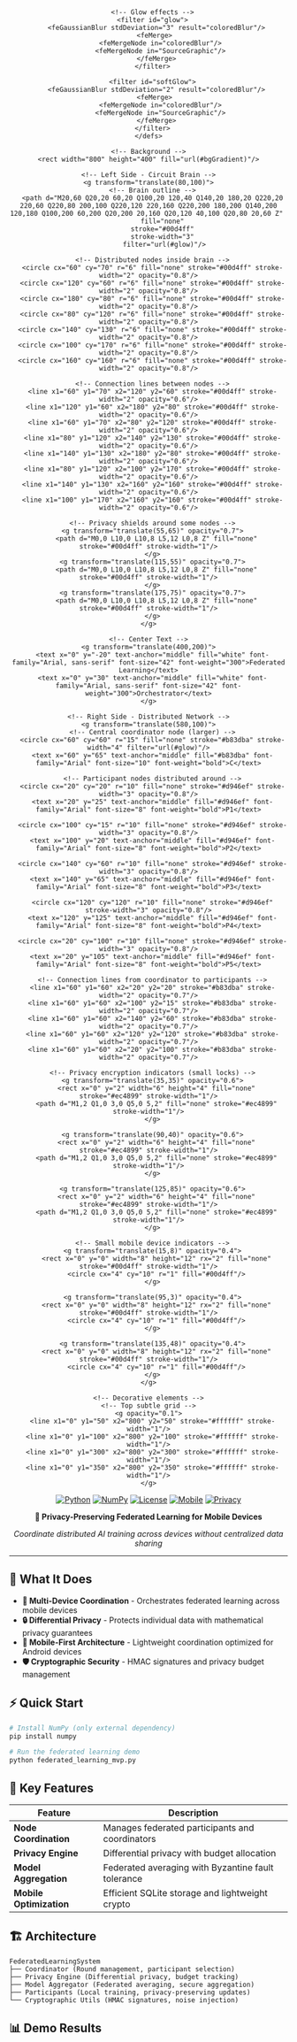 <div align="center">
  <svg width="800" height="400" viewBox="0 0 800 400" xmlns="http://www.w3.org/2000/svg">
    <!-- Background Gradient -->
    <defs>
      <linearGradient id="bgGradient" x1="0%" y1="0%" x2="100%" y2="100%">
        <stop offset="0%" style="stop-color:#0a1428;stop-opacity:1" />
        <stop offset="50%" style="stop-color:#1a2040;stop-opacity:1" />
        <stop offset="100%" style="stop-color:#2d1b69;stop-opacity:1" />
      </linearGradient>
      
      <!-- Glow effects -->
      <filter id="glow">
        <feGaussianBlur stdDeviation="3" result="coloredBlur"/>
        <feMerge> 
          <feMergeNode in="coloredBlur"/>
          <feMergeNode in="SourceGraphic"/>
        </feMerge>
      </filter>
      
      <filter id="softGlow">
        <feGaussianBlur stdDeviation="2" result="coloredBlur"/>
        <feMerge> 
          <feMergeNode in="coloredBlur"/>
          <feMergeNode in="SourceGraphic"/>
        </feMerge>
      </filter>
    </defs>
    
    <!-- Background -->
    <rect width="800" height="400" fill="url(#bgGradient)"/>
    
    <!-- Left Side - Circuit Brain -->
    <g transform="translate(80,100)">
      <!-- Brain outline -->
      <path d="M20,60 Q20,20 60,20 Q100,20 120,40 Q140,20 180,20 Q220,20 220,60 Q220,80 200,100 Q220,120 220,160 Q220,200 180,200 Q140,200 120,180 Q100,200 60,200 Q20,200 20,160 Q20,120 40,100 Q20,80 20,60 Z" 
            fill="none" 
            stroke="#00d4ff" 
            stroke-width="3" 
            filter="url(#glow)"/>
      
      <!-- Distributed nodes inside brain -->
      <circle cx="60" cy="70" r="6" fill="none" stroke="#00d4ff" stroke-width="2" opacity="0.8"/>
      <circle cx="120" cy="60" r="6" fill="none" stroke="#00d4ff" stroke-width="2" opacity="0.8"/>
      <circle cx="180" cy="80" r="6" fill="none" stroke="#00d4ff" stroke-width="2" opacity="0.8"/>
      <circle cx="80" cy="120" r="6" fill="none" stroke="#00d4ff" stroke-width="2" opacity="0.8"/>
      <circle cx="140" cy="130" r="6" fill="none" stroke="#00d4ff" stroke-width="2" opacity="0.8"/>
      <circle cx="100" cy="170" r="6" fill="none" stroke="#00d4ff" stroke-width="2" opacity="0.8"/>
      <circle cx="160" cy="160" r="6" fill="none" stroke="#00d4ff" stroke-width="2" opacity="0.8"/>
      
      <!-- Connection lines between nodes -->
      <line x1="60" y1="70" x2="120" y2="60" stroke="#00d4ff" stroke-width="2" opacity="0.6"/>
      <line x1="120" y1="60" x2="180" y2="80" stroke="#00d4ff" stroke-width="2" opacity="0.6"/>
      <line x1="60" y1="70" x2="80" y2="120" stroke="#00d4ff" stroke-width="2" opacity="0.6"/>
      <line x1="80" y1="120" x2="140" y2="130" stroke="#00d4ff" stroke-width="2" opacity="0.6"/>
      <line x1="140" y1="130" x2="180" y2="80" stroke="#00d4ff" stroke-width="2" opacity="0.6"/>
      <line x1="80" y1="120" x2="100" y2="170" stroke="#00d4ff" stroke-width="2" opacity="0.6"/>
      <line x1="140" y1="130" x2="160" y2="160" stroke="#00d4ff" stroke-width="2" opacity="0.6"/>
      <line x1="100" y1="170" x2="160" y2="160" stroke="#00d4ff" stroke-width="2" opacity="0.6"/>
      
      <!-- Privacy shields around some nodes -->
      <g transform="translate(55,65)" opacity="0.7">
        <path d="M0,0 L10,0 L10,8 L5,12 L0,8 Z" fill="none" stroke="#00d4ff" stroke-width="1"/>
      </g>
      <g transform="translate(115,55)" opacity="0.7">
        <path d="M0,0 L10,0 L10,8 L5,12 L0,8 Z" fill="none" stroke="#00d4ff" stroke-width="1"/>
      </g>
      <g transform="translate(175,75)" opacity="0.7">
        <path d="M0,0 L10,0 L10,8 L5,12 L0,8 Z" fill="none" stroke="#00d4ff" stroke-width="1"/>
      </g>
    </g>
    
    <!-- Center Text -->
    <g transform="translate(400,200)">
      <text x="0" y="-20" text-anchor="middle" fill="white" font-family="Arial, sans-serif" font-size="42" font-weight="300">Federated Learning</text>
      <text x="0" y="30" text-anchor="middle" fill="white" font-family="Arial, sans-serif" font-size="42" font-weight="300">Orchestrator</text>
    </g>
    
    <!-- Right Side - Distributed Network -->
    <g transform="translate(580,100)">
      <!-- Central coordinator node (larger) -->
      <circle cx="60" cy="60" r="15" fill="none" stroke="#b83dba" stroke-width="4" filter="url(#glow)"/>
      <text x="60" y="65" text-anchor="middle" fill="#b83dba" font-family="Arial" font-size="10" font-weight="bold">C</text>
      
      <!-- Participant nodes distributed around -->
      <circle cx="20" cy="20" r="10" fill="none" stroke="#d946ef" stroke-width="3" opacity="0.8"/>
      <text x="20" y="25" text-anchor="middle" fill="#d946ef" font-family="Arial" font-size="8" font-weight="bold">P1</text>
      
      <circle cx="100" cy="15" r="10" fill="none" stroke="#d946ef" stroke-width="3" opacity="0.8"/>
      <text x="100" y="20" text-anchor="middle" fill="#d946ef" font-family="Arial" font-size="8" font-weight="bold">P2</text>
      
      <circle cx="140" cy="60" r="10" fill="none" stroke="#d946ef" stroke-width="3" opacity="0.8"/>
      <text x="140" y="65" text-anchor="middle" fill="#d946ef" font-family="Arial" font-size="8" font-weight="bold">P3</text>
      
      <circle cx="120" cy="120" r="10" fill="none" stroke="#d946ef" stroke-width="3" opacity="0.8"/>
      <text x="120" y="125" text-anchor="middle" fill="#d946ef" font-family="Arial" font-size="8" font-weight="bold">P4</text>
      
      <circle cx="20" cy="100" r="10" fill="none" stroke="#d946ef" stroke-width="3" opacity="0.8"/>
      <text x="20" y="105" text-anchor="middle" fill="#d946ef" font-family="Arial" font-size="8" font-weight="bold">P5</text>
      
      <!-- Connection lines from coordinator to participants -->
      <line x1="60" y1="60" x2="20" y2="20" stroke="#b83dba" stroke-width="2" opacity="0.7"/>
      <line x1="60" y1="60" x2="100" y2="15" stroke="#b83dba" stroke-width="2" opacity="0.7"/>
      <line x1="60" y1="60" x2="140" y2="60" stroke="#b83dba" stroke-width="2" opacity="0.7"/>
      <line x1="60" y1="60" x2="120" y2="120" stroke="#b83dba" stroke-width="2" opacity="0.7"/>
      <line x1="60" y1="60" x2="20" y2="100" stroke="#b83dba" stroke-width="2" opacity="0.7"/>
      
      <!-- Privacy encryption indicators (small locks) -->
      <g transform="translate(35,35)" opacity="0.6">
        <rect x="0" y="2" width="6" height="4" fill="none" stroke="#ec4899" stroke-width="1"/>
        <path d="M1,2 Q1,0 3,0 Q5,0 5,2" fill="none" stroke="#ec4899" stroke-width="1"/>
      </g>
      
      <g transform="translate(90,40)" opacity="0.6">
        <rect x="0" y="2" width="6" height="4" fill="none" stroke="#ec4899" stroke-width="1"/>
        <path d="M1,2 Q1,0 3,0 Q5,0 5,2" fill="none" stroke="#ec4899" stroke-width="1"/>
      </g>
      
      <g transform="translate(125,85)" opacity="0.6">
        <rect x="0" y="2" width="6" height="4" fill="none" stroke="#ec4899" stroke-width="1"/>
        <path d="M1,2 Q1,0 3,0 Q5,0 5,2" fill="none" stroke="#ec4899" stroke-width="1"/>
      </g>
      
      <!-- Small mobile device indicators -->
      <g transform="translate(15,8)" opacity="0.4">
        <rect x="0" y="0" width="8" height="12" rx="2" fill="none" stroke="#00d4ff" stroke-width="1"/>
        <circle cx="4" cy="10" r="1" fill="#00d4ff"/>
      </g>
      
      <g transform="translate(95,3)" opacity="0.4">
        <rect x="0" y="0" width="8" height="12" rx="2" fill="none" stroke="#00d4ff" stroke-width="1"/>
        <circle cx="4" cy="10" r="1" fill="#00d4ff"/>
      </g>
      
      <g transform="translate(135,48)" opacity="0.4">
        <rect x="0" y="0" width="8" height="12" rx="2" fill="none" stroke="#00d4ff" stroke-width="1"/>
        <circle cx="4" cy="10" r="1" fill="#00d4ff"/>
      </g>
    </g>
    
    <!-- Decorative elements -->
    <!-- Top subtle grid -->
    <g opacity="0.1">
      <line x1="0" y1="50" x2="800" y2="50" stroke="#ffffff" stroke-width="1"/>
      <line x1="0" y1="100" x2="800" y2="100" stroke="#ffffff" stroke-width="1"/>
      <line x1="0" y1="300" x2="800" y2="300" stroke="#ffffff" stroke-width="1"/>
      <line x1="0" y1="350" x2="800" y2="350" stroke="#ffffff" stroke-width="1"/>
    </g>
  </svg>
</div>

<div align="center">

[![Python](https://img.shields.io/badge/Python-3.7+-blue.svg)](https://www.python.org/downloads/)
[![NumPy](https://img.shields.io/badge/NumPy-Required-orange.svg)](https://numpy.org/)
[![License](https://img.shields.io/badge/License-MIT-green.svg)](LICENSE)
[![Mobile](https://img.shields.io/badge/Mobile-Optimized-brightgreen.svg)](https://github.com/aiwithjusl/federated-learning-orchestrator)
[![Privacy](https://img.shields.io/badge/Privacy-Differential%20Privacy-purple.svg)](https://github.com/aiwithjusl/federated-learning-orchestrator)

**🔗 Privacy-Preserving Federated Learning for Mobile Devices**

*Coordinate distributed AI training across devices without centralized data sharing*

</div>

---

## 🚀 What It Does

- **🔗 Multi-Device Coordination** - Orchestrates federated learning across mobile devices
- **🔒 Differential Privacy** - Protects individual data with mathematical privacy guarantees
- **📱 Mobile-First Architecture** - Lightweight coordination optimized for Android devices
- **🛡️ Cryptographic Security** - HMAC signatures and privacy budget management

## ⚡ Quick Start

```bash
# Install NumPy (only external dependency)
pip install numpy

# Run the federated learning demo
python federated_learning_mvp.py
```

## 🎯 Key Features

| Feature | Description |
|---------|-------------|
| **Node Coordination** | Manages federated participants and coordinators |
| **Privacy Engine** | Differential privacy with budget allocation |
| **Model Aggregation** | Federated averaging with Byzantine fault tolerance |
| **Mobile Optimization** | Efficient SQLite storage and lightweight crypto |

## 🏗️ Architecture

```
FederatedLearningSystem
├── Coordinator (Round management, participant selection)
├── Privacy Engine (Differential privacy, budget tracking)  
├── Model Aggregator (Federated averaging, secure aggregation)
├── Participants (Local training, privacy-preserving updates)
└── Cryptographic Utils (HMAC signatures, noise injection)
```

## 📊 Demo Results

```bash
=== Federated Learning Orchestrator MVP Demo ===

1. Initializing Federated Learning Coordinator...
✓ Coordinator initialized with ID: a1b2c3d4

2. Adding Federated Participants...
✓ Added 5 participants with mobile optimization

--- Round 1 ---
✓ Round 1 completed successfully
Privacy Budget Status:
   node_a1b2: 9.00/10.00 remaining
   node_c3d4: 9.00/10.00 remaining

Final Results:
   Successful Rounds: 3/3
   Total Model Updates: 15
   Privacy Budget Management: ✓ Active
```

## 🎯 Use Cases

- **Healthcare AI** - Train medical models across hospitals without sharing patient data
- **Financial Services** - Fraud detection models without exposing transaction data
- **IoT Networks** - Edge AI learning across distributed sensors
- **Mobile Apps** - Personalized models without centralized user data

## 🛡️ Privacy & Security

- **🔒 Differential Privacy** - Mathematical privacy guarantees with epsilon-delta framework
- **📊 Privacy Budgets** - Automatic budget allocation and exhaustion prevention
- **🔐 Cryptographic Signatures** - HMAC-based model update verification
- **📱 Local Processing** - No raw data leaves participant devices

## 🔧 Enterprise Features

| Feature | Benefit |
|---------|---------|
| **GDPR Compliance** | Differential privacy meets regulatory requirements |
| **Byzantine Fault Tolerance** | Robust against malicious participants |
| **Reputation System** | Tracks participant reliability and contribution |
| **Privacy Budget Management** | Prevents privacy leakage over time |

## 📱 Requirements

```
Python 3.7+
NumPy (pip install numpy)
SQLite3 (included with Python)
```

**Tested Environments:**
- Samsung Galaxy S24 with Pydroid 3
- Mobile-optimized with WAL mode SQLite
- Efficient memory usage for resource-constrained devices

## 📁 Files

- `federated_learning_mvp.py` - Complete federated learning system
- `README.md` - Full technical documentation
- `LICENSE` - MIT License

## 🧪 Testing

The system includes comprehensive testing:
- ✅ Multi-round federated learning simulation
- ✅ Privacy budget exhaustion testing
- ✅ Cryptographic function validation
- ✅ Mobile performance benchmarks

## 🚀 Advanced Capabilities

- **Adaptive Privacy Budgets** - Dynamic epsilon allocation based on data sensitivity
- **Mobile Edge Deployment** - Optimized for IoT and mobile device constraints
- **Consensus Mechanisms** - Participant selection and result validation
- **Real-time Monitoring** - Federation health and privacy budget tracking

## 📞 Contact

<div align="center">

**Justin Lane** | *AI/ML Developer*

[![Email](https://img.shields.io/badge/Email-aiwithjusl.dev%40gmail.com-red?style=flat&logo=gmail)](mailto:aiwithjusl.dev@gmail.com)
[![LinkedIn](https://img.shields.io/badge/LinkedIn-Justin%20Lane-blue?style=flat&logo=linkedin)](https://www.linkedin.com/in/justin-lane-69b960219)
[![GitHub](https://img.shields.io/badge/GitHub-aiwithjusl-black?style=flat&logo=github)](https://github.com/aiwithjusl)

</div>

---

<div align="center">

**⭐ Star this repo if you find it useful! ⭐**

*Built for enterprise AI deployment and privacy-compliant distributed learning.*

</div>
